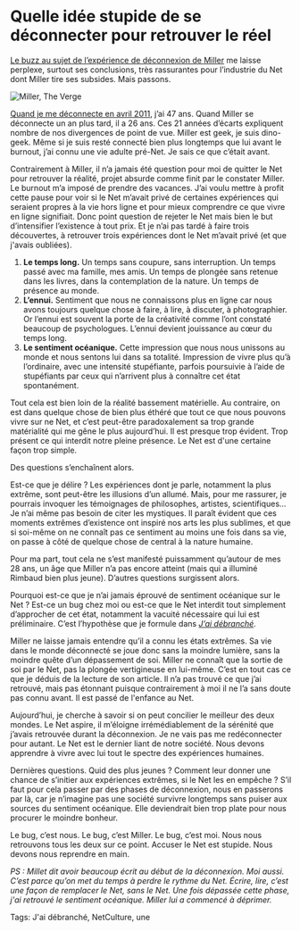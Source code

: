 # Quelle idée stupide de se déconnecter pour retrouver le réel

[Le buzz au sujet de l’expérience de déconnexion de Miller](http://www.theverge.com/2013/5/1/4279674/im-still-here-back-online-after-a-year-without-the-internet) me laisse perplexe, surtout ses conclusions, très rassurantes pour l’industrie du Net dont Miller tire ses subsides. Mais passons.

![Miller, The Verge](https://tcrouzet.com/images_tc/2013/05/paul_1020_21-500x332.jpg)

[Quand je me déconnecte en avril 2011](/jai-debranche/), j’ai 47 ans. Quand Miller se déconnecte un an plus tard, il a 26 ans. Ces 21 années d’écarts expliquent nombre de nos divergences de point de vue. Miller est geek, je suis dino-geek. Même si je suis resté connecté bien plus longtemps que lui avant le burnout, j’ai connu une vie adulte pré-Net. Je sais ce que c’était avant.

Contrairement à Miller, il n’a jamais été question pour moi de quitter le Net pour retrouver la réalité, projet absurde comme finit par le constater Miller. Le burnout m’a imposé de prendre des vacances. J’ai voulu mettre à profit cette pause pour voir si le Net m’avait privé de certaines expériences qui seraient propres à la vie hors ligne et pour mieux comprendre ce que vivre en ligne signifiait. Donc point question de rejeter le Net mais bien le but d’intensifier l’existence à tout prix. Et je n’ai pas tardé à faire trois découvertes, à retrouver trois expériences dont le Net m’avait privé (et que j'avais oubliées).

1. **Le temps long.** Un temps sans coupure, sans interruption. Un temps passé avec ma famille, mes amis. Un temps de plongée sans retenue dans les livres, dans la contemplation de la nature. Un temps de présence au monde.
2. **L’ennui.** Sentiment que nous ne connaissons plus en ligne car nous avons toujours quelque chose à faire, à lire, à discuter, à photographier. Or l’ennui est souvent la porte de la créativité comme l’ont constaté beaucoup de psychologues. L’ennui devient jouissance au cœur du temps long.
3. **Le sentiment océanique.** Cette impression que nous nous unissons au monde et nous sentons lui dans sa totalité. Impression de vivre plus qu’à l’ordinaire, avec une intensité stupéfiante, parfois poursuivie à l’aide de stupéfiants par ceux qui n’arrivent plus à connaître cet état spontanément.

Tout cela est bien loin de la réalité bassement matérielle. Au contraire, on est dans quelque chose de bien plus éthéré que tout ce que nous pouvons vivre sur ne Net, et c’est peut-être paradoxalement sa trop grande matérialité qui me gêne le plus aujourd’hui. Il est presque trop évident. Trop présent ce qui interdit notre pleine présence. Le Net est d'une certaine façon trop simple.

Des questions s’enchaînent alors.

Est-ce que je délire ? Les expériences dont je parle, notamment la plus extrême, sont peut-être les illusions d’un allumé. Mais, pour me rassurer, je pourrais invoquer les témoignages de philosophes, artistes, scientifiques… Je n’ai même pas besoin de citer les mystiques. Il paraît évident que ces moments extrêmes d’existence ont inspiré nos arts les plus sublimes, et que si soi-même on ne connaît pas ce sentiment au moins une fois dans sa vie, on passe à côté de quelque chose de central à la nature humaine.

Pour ma part, tout cela ne s’est manifesté puissamment qu’autour de mes 28 ans, un âge que Miller n’a pas encore atteint (mais qui a illuminé Rimbaud bien plus jeune). D’autres questions surgissent alors.

Pourquoi est-ce que je n’ai jamais éprouvé de sentiment océanique sur le Net ? Est-ce un bug chez moi ou est-ce que le Net interdit tout simplement d’approcher de cet état, notamment la vacuité nécessaire qui lui est préliminaire. C’est l’hypothèse que je formule dans [*J’ai débranché*](/jai-debranche/).

Miller ne laisse jamais entendre qu’il a connu les états extrêmes. Sa vie dans le monde déconnecté se joue donc sans la moindre lumière, sans la moindre quête d’un dépassement de soi. Miller ne connaît que la sortie de soi par le Net, pas la plongée vertigineuse en lui-même. C’est en tout cas ce que je déduis de la lecture de son article. Il n’a pas trouvé ce que j’ai retrouvé, mais pas étonnant puisque contrairement à moi il ne l’a sans doute pas connu avant. Il est passé de l'enfance au Net.

Aujourd’hui, je cherche à savoir si on peut concilier le meilleur des deux mondes. Le Net aspire, il m’éloigne irrémédiablement de la sérénité que j’avais retrouvée durant la déconnexion. Je ne vais pas me redéconnecter pour autant. Le Net est le dernier liant de notre société. Nous devons apprendre à vivre avec lui tout le spectre des expériences humaines.

Dernières questions. Quid des plus jeunes ? Comment leur donner une chance de s’initier aux expériences extrêmes, si le Net les en empêche ? S’il faut pour cela passer par des phases de déconnexion, nous en passerons par là, car je n’imagine pas une société survivre longtemps sans puiser aux sources du sentiment océanique. Elle deviendrait bien trop plate pour nous procurer le moindre bonheur.

Le bug, c’est nous. Le bug, c’est Miller. Le bug, c’est moi. Nous nous retrouvons tous les deux sur ce point. Accuser le Net est stupide. Nous devons nous reprendre en main.

*PS : Millet dit avoir beaucoup écrit au début de la déconnexion. Moi aussi. C’est parce qu’on met du temps à perdre le rythme du Net. Écrire, lire, c’est une façon de remplacer le Net, sans le Net. Une fois dépassée cette phase, j'ai retrouvé le sentiment océanique. Miller lui a commencé à déprimer.*

Tags: J'ai débranché, NetCulture, une
